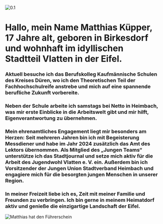 ![0.1](https://cdn.glitch.global/8184a181-cd9c-42ec-828f-7bee6311f5b0/Bewerbung.01?v=1747229819937)  
# Hallo, mein Name  Matthias Küpper, 17 Jahre alt, geboren in Birkesdorf und wohnhaft im idyllischen Stadtteil Vlatten in der Eifel. 
### Aktuell besuche ich das Berufskolleg Kaufmännische Schulen des Kreises Düren, wo ich den Theoretischen Teil der Fachhochschulreife anstrebe und mich auf eine spannende berufliche Zukunft vorbereite. 
### Neben der Schule arbeite ich samstags bei Netto in Heimbach, was mir erste Einblicke in die Arbeitswelt gibt und mir hilft, Eigenverantwortung zu übernehmen.
### Mein ehrenamtliches Engagement liegt mir besonders am Herzen: Seit mehreren Jahren bin ich mit Begeisterung Messdiener und habe im Jahr 2024 zusätzlich das Amt des Lektors übernommen. Als Mitglied des „Jungen Teams“ unterstütze ich das Stadtjournal und setze mich aktiv für die Arbeit des Jugendwohl Vlatten e. V. ein. Außerdem bin ich Vorsitzender der Jungen Union Stadtverband Heimbach und engagiere mich für die besorgten jungen Menschen in unserer Region.
### In meiner Freizeit liebe ich es, Zeit mit meiner Familie und Freunden zu verbringen. Ich bin gerne in meinem Heimatdorf aktiv und genieße die einzigartige Landschaft der Eifel. 
![Matthias hat den Führerschein](https://cdn.glitch.global/8184a181-cd9c-42ec-828f-7bee6311f5b0/IMG-20250417-WA0014.jpg?v=1747900503466)